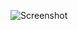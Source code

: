 ![Screenshot](https://raw.githubusercontent.com/Cryakl/Ultimate-RAT-Collection/refs/heads/main/Bozok/Bozok%201.5.1/Screenshot.png)
